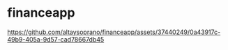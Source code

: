 # financeapp

https://github.com/altaysoprano/financeapp/assets/37440249/0a43917c-49b9-405a-9d57-cad78667db45

